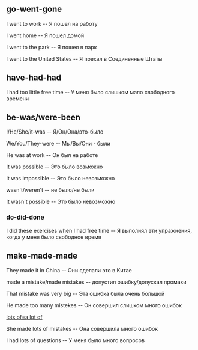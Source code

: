 ## go-went-gone

I went to work -- Я пошел на работу

I went home -- Я пошел домой

I went to the park -- Я пошел в парк

I went to the United States -- Я поехал в Соединенные Штаты

## have-had-had

I had too little free time -- У меня было слишком мало свободного времени

## be-was/were-been

I/He/She/it-was -- Я/Он/Она/это-было

We/You/They-were -- Мы/Вы/Они - были

He was at work -- Он был на работе

It was possible -- Это было возможно

It was impossible -- Это было невозможно

wasn't/weren't -- не было/не были

It wasn't possible -- Это было невозможно

### do-did-done

I did these exercises when I had free time -- Я выполнял эти упражнения, когда у меня было свободное время

## make-made-made

They made it in China -- Они сделали это в Китае

made a mistake/made mistakes -- допустил ошибку/допускал промахи

That mistake was very big -- Эта ошибка была очень большой

He made too many mistekes -- Он совершил слишком много ошибок

<u>lots of=a lot of</u>

She made lots of mistakes -- Она совершила много ошибок

I had lots of questions -- У меня было много вопросов


